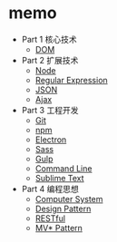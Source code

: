 # memo

- Part 1 核心技术
	- [DOM](article/DOM.md)
- Part 2 扩展技术
	- [Node](article/Node.md)
	- [Regular Expression](article/RegularExpression.md)
	- [JSON](article/JSON.md)
	- [Ajax](article/Ajax.md)
- Part 3 工程开发
	- [Git](article/Git.md)
	- [npm](article/npm.md)
	- [Electron](article/Electron.md)
	- [Sass](article/Sass.md)
	- [Gulp](article/Gulp.md)
	- [Command Line](article/CommandLine.md)
	- [Sublime Text](article/SublimeText.md)
- Part 4 编程思想
	- [Computer System](article/ComputerSystem.md)
	- [Design Pattern](article/DesignPattern.md)
	- [RESTful](article/RESTful.md)
	- [MV* Pattern](article/MV*Pattern.md)
